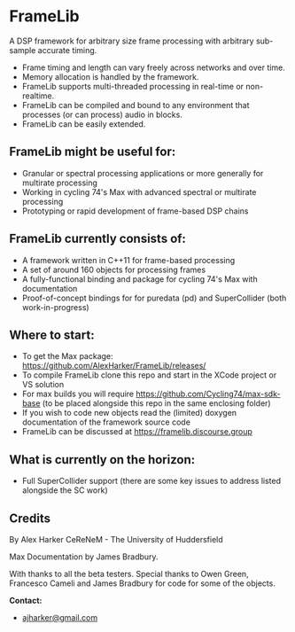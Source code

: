 FrameLib
========

A DSP framework for arbitrary size frame processing with arbitrary sub-sample accurate timing.
* Frame timing and length can vary freely across networks and over time.
* Memory allocation is handled by the framework.
* FrameLib supports multi-threaded processing in real-time or non-realtime.
* FrameLib can be compiled and bound to any environment that processes (or can process) audio in blocks.
* FrameLib can be easily extended.

FrameLib might be useful for:
---------------------------------
- Granular or spectral processing applications or more generally for multirate processing
- Working in cycling 74's Max with advanced spectral or multirate processing
- Prototyping or rapid development of frame-based DSP chains

FrameLib currently consists of:
---------------------------------
- A framework written in C++11 for frame-based processing
- A set of around 160 objects for processing frames
- A fully-functional binding and package for cycling 74's Max with documentation
- Proof-of-concept bindings for for puredata (pd) and SuperCollider (both work-in-progress)

Where to start:
---------------------------------
- To get the Max package: https://github.com/AlexHarker/FrameLib/releases/
- To compile FrameLib clone this repo and start in the XCode project or VS solution
- For max builds you will require https://github.com/Cycling74/max-sdk-base (to be placed alongside this repo in the same enclosing folder)
- If you wish to code new objects read the (limited) doxygen documentation of the framework source code
- FrameLib can be discussed at https://framelib.discourse.group

What is currently on the horizon:
---------------------------------
- Full SuperCollider support (there are some key issues to address listed alongside the SC work)

Credits
---------------------------------
By Alex Harker
CeReNeM - The University of Huddersfield

Max Documentation by James Bradbury.

With thanks to all the beta testers.
Special thanks to Owen Green, Francesco Cameli and James Bradbury for code for some of the objects.

**Contact:**

* ajharker@gmail.com

